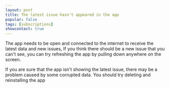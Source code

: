```yaml
---
layout: post
title: The latest issue hasn't appeared in the app
popular: false
tags: [subscriptions]
showcontact: true
---
```

The app needs to be open and connected to the internet to receive the latest data and new issues, If you think there should be a new issue that you can't see, you can try refreshing the app by pulling down anywhere on the screen.

If you are sure that the app isn't showing the latest issue, there may be a problem caused by some corrupted data. You should try deleting and reinstalling the app  

